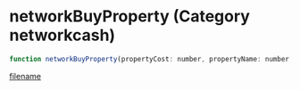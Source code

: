 # networkBuyProperty (Category networkcash)

```js
function networkBuyProperty(propertyCost: number, propertyName: number, p2: boolean, p3: boolean): void
```

[filename](networkBuyProperty_m.md ':include')